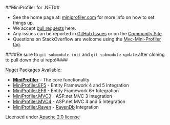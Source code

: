 ##MiniProfiler for .NET##

* See the home page at: [miniprofiler.com](http://miniprofiler.com) for more info on how to set things up.
* We accept [pull requests](https://github.com/MiniProfiler/dotnet/pulls) here.
* Any issues can be reported in [GitHub Issues](https://github.com/MiniProfiler/dotnet/issues) or on the [Community Site](http://community.miniprofiler.com/).
* Questions on StackOverflow are welcome using the [Mvc-Mini-Profiler tag](http://stackoverflow.com/questions/tagged/mvc-mini-profiler). 

####Be sure to `git submodule init` and `git submodule update` after cloning to pull down the ui repo!####

Nuget Packages Available:

  * **[MiniProfiler](https://www.nuget.org/packages/MiniProfiler/)** - The core functionality 
  * [MiniProfiler.EF5](https://www.nuget.org/packages/MiniProfiler.EF5/) - Entity Framework 4 and 5 Integration
  * [MiniProfiler.EF6](https://www.nuget.org/packages/MiniProfiler.EF6/) - Entity Framework 6+ Integration
  * [MiniProfiler.MVC3](https://www.nuget.org/packages/MiniProfiler.MVC3/) - ASP.net MVC 3 Integration
  * [MiniProfiler.MVC4](https://www.nuget.org/packages/MiniProfiler.Mvc4/) - ASP.net MVC 4 and 5 Integration
  * [MiniProfiler.Raven](https://www.nuget.org/packages/MiniProfiler.Raven/) - [RavenDb](http://ravendb.net) Integration

Licensed under [Apache 2.0 license](http://www.apache.org/licenses/LICENSE-2.0)
